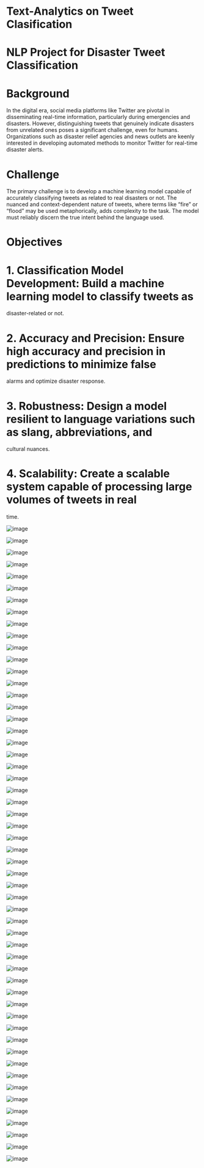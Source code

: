 # Text-Analytics on Tweet Clasification
# NLP Project for Disaster Tweet Classification
 # Background
 In the digital era, social media platforms like Twitter are pivotal in disseminating real-time 
information, particularly during emergencies and disasters. However, distinguishing tweets that 
genuinely indicate disasters from unrelated ones poses a significant challenge, even for humans. 
Organizations such as disaster relief agencies and news outlets are keenly interested in developing 
automated methods to monitor Twitter for real-time disaster alerts.

# Challenge
The primary challenge is to develop a machine learning model capable of accurately classifying 
tweets as related to real disasters or not. The nuanced and context-dependent nature of tweets, 
where terms like “fire” or “flood” may be used metaphorically, adds complexity to the task. The 
model must reliably discern the true intent behind the language used. 

# Objectives 

# 1. Classification Model Development: Build a machine learning model to classify tweets as 
disaster-related or not. 

# 2. Accuracy and Precision: Ensure high accuracy and precision in predictions to minimize false 
alarms and optimize disaster response. 

# 3. Robustness: Design a model resilient to language variations such as slang, abbreviations, and 
cultural nuances. 

# 4. Scalability: Create a scalable system capable of processing large volumes of tweets in real
time.


![image](https://github.com/user-attachments/assets/e22b6639-45f7-4e26-8561-790c324809e0)

![image](https://github.com/user-attachments/assets/b42a17c8-c9bb-44cc-9995-bf9f87e6879a)

![image](https://github.com/user-attachments/assets/c7e2aafc-ff33-4cf8-bf6f-437676a9908e)


![image](https://github.com/user-attachments/assets/7550cb62-e0bb-4019-a966-2514eb3a695e)


![image](https://github.com/user-attachments/assets/081e45a5-36bb-4ba5-8987-ad1213e1b1b0)


![image](https://github.com/user-attachments/assets/66ae41d1-dfa6-4428-8a70-9ee783f422ee)

![image](https://github.com/user-attachments/assets/818b76fd-ae9b-4ee7-88f0-9d16caad5626)

![image](https://github.com/user-attachments/assets/136dec87-4545-470f-a9df-2c85861a0fba)

![image](https://github.com/user-attachments/assets/de5a5e8d-4921-4381-9ef8-06ce4ebc1de1)


![image](https://github.com/user-attachments/assets/e2741889-ea80-491f-8068-18300040bf7a)


![image](https://github.com/user-attachments/assets/e48297f8-da44-4fcc-a379-867e769079c1)



![image](https://github.com/user-attachments/assets/8689872c-9ef8-4307-93e3-59b53e900b0e)


![image](https://github.com/user-attachments/assets/00c9cfaa-8085-4e71-971b-603c42541603)


![image](https://github.com/user-attachments/assets/56349c43-5ba8-439f-8663-3d11e412bae8)


![image](https://github.com/user-attachments/assets/bc7123df-86a2-49c4-804e-c35d8f551364)


![image](https://github.com/user-attachments/assets/04bac091-d160-4e86-80b8-c09355d95138)


![image](https://github.com/user-attachments/assets/71fe3397-d9fb-4672-b007-860cfe0fa16b)


![image](https://github.com/user-attachments/assets/ae9dd1ce-d90c-4f70-b6f6-bf53d4a96b09)


![image](https://github.com/user-attachments/assets/67ccd68b-5601-47ee-9c9a-0ac9f0f8d5ee)


![image](https://github.com/user-attachments/assets/95e2b242-72e8-4a86-a6a0-0a67a69099a9)


![image](https://github.com/user-attachments/assets/c2388951-054e-40c5-b869-a4c576fb3dde)

![image](https://github.com/user-attachments/assets/afe79d6f-0167-4fc4-966d-841e78e76df9)

![image](https://github.com/user-attachments/assets/a3881313-12cc-4364-9f0f-8f57b02e879d)

![image](https://github.com/user-attachments/assets/eb0b0d66-7c99-41ff-8c2a-94a8f8d027bb)

![image](https://github.com/user-attachments/assets/494ec3e1-aea8-49f9-959c-f9d76e557b23)

![image](https://github.com/user-attachments/assets/e68cce40-1c11-4949-8bc2-c62a47307c23)


![image](https://github.com/user-attachments/assets/af514189-f56d-4dae-a24e-f3a0268b9ac3)

![image](https://github.com/user-attachments/assets/c72bd95e-c388-42b3-8bfe-443a0d9ded2a)

![image](https://github.com/user-attachments/assets/6ba139c4-06e0-4d86-badc-3d25fbb3dd2e)


![image](https://github.com/user-attachments/assets/a4a17720-d9b9-48ba-87a7-b0730862091b)

![image](https://github.com/user-attachments/assets/800c1bfa-aa45-4ba3-b621-55aa98944c54)

![image](https://github.com/user-attachments/assets/4d7aa58d-3b62-4c85-a2bf-25b82dd4d83b)

![image](https://github.com/user-attachments/assets/3cdb6a52-bbf5-491f-adda-56c69663e346)

![image](https://github.com/user-attachments/assets/25715651-7419-49dc-8bda-61da189fdb51)


![image](https://github.com/user-attachments/assets/28cedab5-e5c5-49dd-af9e-7fc7976b2e37)


![image](https://github.com/user-attachments/assets/18fb02f1-4e3b-450a-8a6f-5500e328d958)

![image](https://github.com/user-attachments/assets/2b826e61-1327-4c8a-adec-8bf7ca298873)

![image](https://github.com/user-attachments/assets/09b24658-1535-4b79-b4a3-92e6c2d3e657)

![image](https://github.com/user-attachments/assets/a344451c-5631-4c8d-bc02-629399a616a6)

![image](https://github.com/user-attachments/assets/a7b78c5c-b65c-4dd2-8b3e-9f0fb4495b45)

![image](https://github.com/user-attachments/assets/217f1717-dd90-43af-8ce9-998cdb6f8307)

![image](https://github.com/user-attachments/assets/35daf7a4-2780-4a0f-bce6-e5ed0b76a947)

![image](https://github.com/user-attachments/assets/374e22ce-59ed-4165-b64d-f08cae6f3fca)

![image](https://github.com/user-attachments/assets/ad0b21d1-0d65-466e-8a07-c93d23c46353)

![image](https://github.com/user-attachments/assets/e97ef3b9-bfe7-4c8b-a790-d8bd72cc4e92)

![image](https://github.com/user-attachments/assets/87bf1c1f-cc8c-40cc-b55d-a3fac49d410a)

![image](https://github.com/user-attachments/assets/7eb09fbc-ba57-4242-b15b-e26fe41c7d7c)


![image](https://github.com/user-attachments/assets/22ffd65b-667f-4dcd-afbf-03aacfb45a89)

![image](https://github.com/user-attachments/assets/c8c4ebb7-e525-4041-9b50-25ac87b14a87)

![image](https://github.com/user-attachments/assets/06673499-e8d6-4b70-b25b-9cfe572f5999)


![image](https://github.com/user-attachments/assets/3fe70a7d-f4bd-4d0a-b738-f6c7d354c61b)

![image](https://github.com/user-attachments/assets/56e0743a-eacf-4cbb-86fa-dcf66d9fdb10)


![image](https://github.com/user-attachments/assets/418a35d6-ffae-4b59-9a5d-a15465ad384b)


![image](https://github.com/user-attachments/assets/11deaed5-f3be-4ba4-8f5d-47c192bfff73)



































































